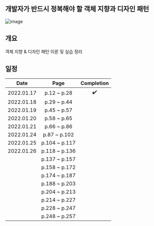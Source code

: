 ## 개발자가 반드시 정복해야 할 객체 지향과 디자인 패턴
![image](https://user-images.githubusercontent.com/19742896/149649771-78131839-c6f2-4e8a-af2f-5fd373876302.png)

## 개요
객체 지향 & 디자인 패턴 이론 및 실습 정리

## 일정
|Date|Page|Completion|
|:------:|:---:|:---:|
|2022.01.17|p.12 ~ p.28|✔️|
|2022.01.18|p.29 ~ p.44||
|2022.01.19|p.45 ~ p.57||
|2022.01.20|p.58 ~ p.65||
|2022.01.21|p.66 ~ p.86||
|2022.01.24|p.87 ~ p.102||
|2022.01.25|p.104 ~ p.117||
|2022.01.26|p.118 ~ p.136||
||p.137 ~ p.157||
||p.158 ~ p.172||
||p.174 ~ p.187||
||p.188 ~ p.203||
||p.204 ~ p.213||
||p.214 ~ p.227||
||p.228 ~ p.247||
||p.248 ~ p.257||
